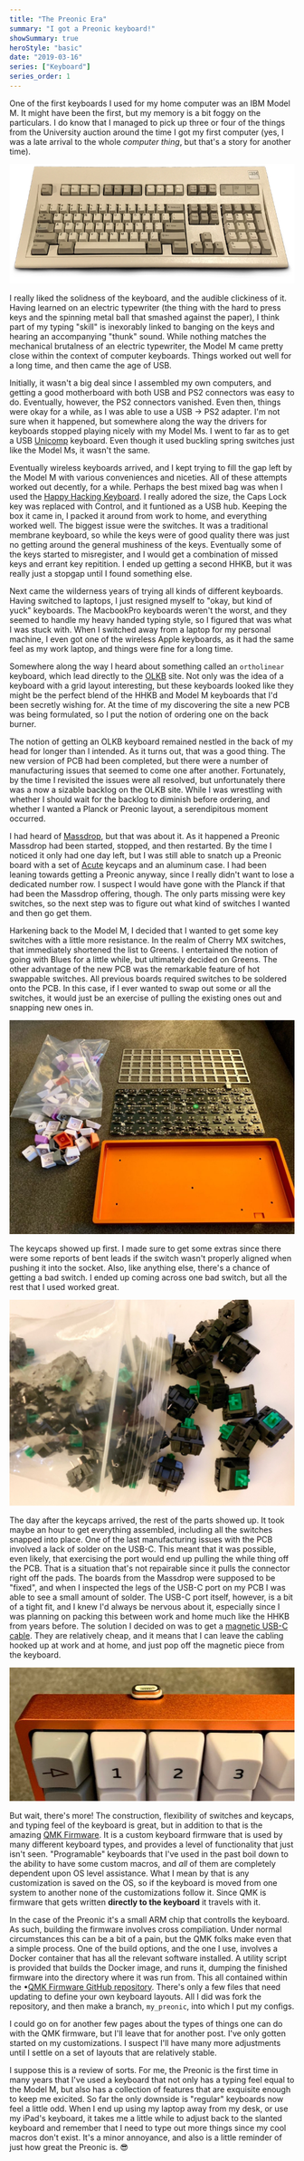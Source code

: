 ```yaml
---
title: "The Preonic Era"
summary: "I got a Preonic keyboard!"
showSummary: true
heroStyle: "basic"
date: "2019-03-16"
series: ["Keyboard"]
series_order: 1
---
```


One of the first keyboards I used for my home computer was an IBM Model M. It might have been the first, but my memory is a bit foggy on the particulars. I do know that I managed to pick up three or four of the things from the University auction around the time I got my first computer (yes, I was a late arrival to the whole *computer thing*, but that's a story for another time).

![](ibm-modelm.png)

I really liked the solidness of the keyboard, and the audible clickiness of it. Having learned on an electric typewriter (the thing with the hard to press keys and the spinning metal ball that smashed against the paper), I think part of my typing "skill" is inexorably linked to banging on the keys and hearing an accompanying "thunk" sound. While nothing matches the mechanical brutalness of an electric typewriter, the Model M came pretty close within the context of computer keyboards. Things worked out well for a long time, and then came the age of USB.


Initially, it wasn't a big deal since I assembled my own computers, and getting a good motherboard with both USB and PS2 connectors was easy to do. Eventually, however, the PS2 connectors vanished. Even then, things were okay for a while, as I was able to use a USB -> PS2 adapter. I'm not sure when it happened, but somewhere along the way the drivers for keyboards stopped playing nicely with my Model Ms. I went to far as to get a USB [Unicomp](https://pckeyboard.com) keyboard. Even though it used buckling spring switches just like the Model Ms, it wasn't the same.


Eventually wireless keyboards arrived, and I kept trying to fill the gap left by the Model M with various conveniences and niceties. All of these attempts worked out decently, for a while. Perhaps the best mixed bag was when I used the [Happy Hacking Keyboard](https://www.pfu.fujitsu.com/en/products/hhkb.html). I really adored the size, the Caps Lock key was replaced with Control, and it funtioned as a USB hub. Keeping the box it came in, I packed it around from work to home, and everything worked well. The biggest issue were the switches. It was a traditional membrane keyboard, so while the keys were of good quality there was just no getting around the general mushiness of the keys. Eventually some of the keys started to misregister, and I would get a combination of missed keys and errant key repitition. I ended up getting a second HHKB, but it was really just a stopgap until I found something else.


Next came the wilderness years of trying all kinds of different keyboards. Having switched to laptops, I just resigned myself to "okay, but kind of yuck" keyboards. The MacbookPro keyboards weren't the worst, and they seemed to handle my heavy handed typing style, so I figured that was what I was stuck with. When I switched away from a laptop for my personal machine, I even got one of the wireless Apple keyboards, as it had the same feel as my work laptop, and things were fine for a long time.


Somewhere along the way I heard about something called an `ortholinear` keyboard, which lead directly to the [OLKB](https://olkb.com) site. Not only was the idea of a keyboard with a grid layout interesting, but these keyboards looked like they might be the perfect blend of the HHKB and Model M keyboards that I'd been secretly wishing for. At the time of my discovering the site a new PCB was being formulated, so I put the notion of ordering one on the back burner.

The notion of getting an OLKB keyboard remained nestled in the back of my head for longer than I intended. As it turns out, that was a good thing. The new version of PCB had been completed, but there were a number of manufacturing issues that seemed to come one after another. Fortunately, by the time I revisited the issues were all resolved, but unfortunately there was a now a sizable backlog on the OLKB site. While I was wrestling with whether I should wait for the backlog to diminish before ordering, and whether I wanted a Planck or Preonic layout, a serendipitous moment occurred.

I had heard of [Massdrop](https://massdrop.com), but that was about it. As it happened a Preonic Massdrop had been started, stopped, and then restarted. By the time I noticed it only had one day left, but I was still able to snatch up a Preonic board with a set of [Acute](https://olkb.com/acute) keycaps and an aluminum case. I had been leaning towards getting a Preonic anyway, since I really didn't want to lose a dedicated number row. I suspect I would have gone with the Planck if that had been the Massdrop offering, though. The only parts missing were key switches, so the next step was to figure out what kind of switches I wanted and then go get them.

Harkening back to the Model M, I decided that I wanted to get some key switches with a little more resistance. In the realm of Cherry MX switches, that immediately shortened the list to Greens. I entertained the notion of going with Blues for a little while, but ultimately decided on Greens. The other advantage of the new PCB was the remarkable feature of hot swappable switches. All previous boards required switches to be soldered onto the PCB. In this case, if I ever wanted to swap out some or all the switches, it would just be an exercise of pulling the existing ones out and snapping new ones in.

![](preonic-kit.jpeg)

The keycaps showed up first. I made sure to get some extras since there were some reports of bent leads if the switch wasn't properly aligned when pushing it into the socket. Also, like anything else, there's a chance of getting a bad switch. I ended up coming across one bad switch, but all the rest that I used worked great.

![](cherrymx-green.jpeg)

The day after the keycaps arrived, the rest of the parts showed up. It took maybe an hour to get everything assembled, including all the switches snapped into place. One of the last manufacturing issues with the PCB involved a lack of solder on the USB-C. This meant that it was possible, even likely, that exercising the port would end up pulling the while thing off the PCB. That is a situation that's not repairable since it pulls the connector right off the pads. The boards from the Massdrop were supposed to be "fixed", and when I inspected the legs of the USB-C port on my PCB I was able to see a small amount of solder. The USB-C port itself, however, is a bit of a tight fit, and I knew I'd always be nervous about it, especially since I was planning on packing this between work and home much like the HHKB from years before. The solution I decided on was to get a [magnetic USB-C cable](https://amzn.to/2FjRsA6). They are relatively cheap, and it means that I can leave the cabling hooked up at work and at home, and just pop off the magnetic piece from the keyboard.

![](preonic-usbc.jpeg)

But wait, there's more! The construction, flexibility of switches and keycaps, and typing feel of the keyboard is great, but in addition to that is the amazing [QMK Firmware](https://qmk.fm). It is a custom keyboard firmware that is used by many different keyboard types, and provides a level of functionality that just isn't seen. "Programable" keyboards that I've used in the past boil down to the ability to have some custom macros, and *all* of them are completely dependent upon OS level assistance. What I mean by that is any customization is saved on the OS, so if the keyboard is moved from one system to another none of the customizations follow it. Since QMK is firmware that gets written **directly to the keyboard** it travels with it.


In the case of the Preonic it's a small ARM chip that controlls the keyboard. As such, building the firmware involves cross compiliation. Under normal circumstances this can be a bit of a pain, but the QMK folks make even that a simple process. One of the build options, and the one I use, involves a Docker container that has all the relevant software installed. A utility script is provided that builds the Docker image, and runs it, dumping the finished firmware into the directory where it was run from. This all contained within the •[QMK Firmware GitHub repository](https://github.com/ttyS0/qmk_firmware/tree/my_preonic). There's only a few files that need updating to define your own keyboard layouts. All I did was fork the repository, and then make a branch, `my_preonic`, into which I put my configs.


I could go on for another few pages about the types of things one can do with the QMK firmware, but I'll leave that for another post. I've only gotten started on my customizations. I suspect I'll have many more adjustments until I settle on a set of layouts that are relatively stable.


I suppose this is a review of sorts. For me, the Preonic is the first time in many years that I've used a keyboard that not only has a typing feel equal to the Model M, but also has a collection of features that are exquisite enough to keep me exicited. So far the only downside is "regular" keyboards now feel a little odd. When I end up using my laptop away from my desk, or use my iPad's keyboard, it takes me a little while to adjust back to the slanted keyboard and remember that I need to type out more things since my cool macros don't exist. It's a minor annoyance, and also is a little reminder of just how great the Preonic is. 😎
